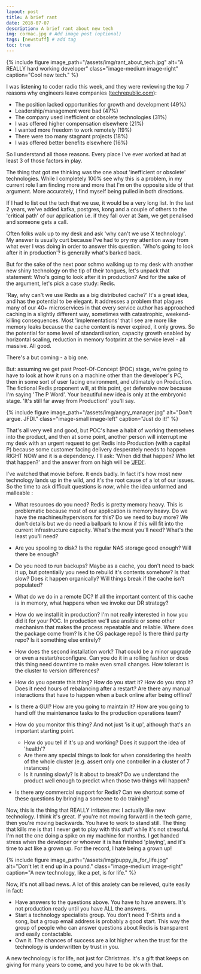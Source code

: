 ```yaml
---
layout: post
title: A brief rant
date: 2018-07-07
description: A brief rant about new tech
img: cormac.jpg # Add image post (optional)
tags: [newstuff] # add tag
toc: true
---
```


{% include figure image_path="/assets/img/rant_about_tech.jpg" alt="A REALLY hard working developer" class="image-medium image-right" caption="Cool new tech." %}

I was listening to coder radio this week, and they were reviewing the top 7 reasons why engineers leave companies ([techrepublic.com](https://www.techrepublic.com/article/why-engineers-leave-your-company-the-7-most-cited-reasons/)):

* The position lacked opportunities for growth and development (49%)
* Leadership/management were bad (47%)
* The company used inefficient or obsolete technologies (31%)
* I was offered higher compensation elsewhere (21%)
* I wanted more freedom to work remotely (19%)
* There were too many stagnant projects (18%)
* I was offered better benefits elsewhere (16%)

So I understand all those reasons. Every place I've ever worked at had at least 3 of those factors in play.

The thing that got me thinking was the one about 'inefficient or obsolete' technologies. While I completely 100% see why this is a problem, in my current role I am finding more and more that I'm on the opposite side of that argument. More accurately, I find myself being pulled in both directions.

If I had to list out the tech that we use, it would be a very long list. In the last 2 years, we've added kafka, postgres, kong and a couple of others to the 'critical path' of our application i.e. if they fall over at 3am, we get penalised and someone gets a call.

Often folks walk up to my desk and ask 'why can't we use X technology'. My answer is usually curt because I've had to pry my attention away from what ever I was doing in order to answer this question. 'Who's going to look after it in production'? is generally what's barked back.

But for the sake of the next poor schmo walking up to my desk with another new shiny technology on the tip of their tongues, let's unpack that statement: Who's going to look after it in production? And for the sake of the argument, let's pick a case study: Redis.

'Ray, why can't we use Redis as a big distributed cache?' It's a great idea, and has the potential to be elegant. It addresses a problem that plagues many of our 40+ microservices in that every service author has approached caching in a slightly different way, sometimes with catastrophic, weekend-killing consequences. Most 'implementations' that I see are more like memory leaks because the cache content is never expired, it only grows. So the potential for some level of standardisation, capacity growth enabled by horizontal scaling, reduction in memory footprint at the service level - all massive. All good.

There's a but coming - a big one.

But: assuming we get past Proof-Of-Concept (POC) stage, we're going to have to look at how it runs on a machine other than the developer's PC, then in some sort of user facing environment, and ultimately on Production. The fictional Redis proponent will, at this point, get defensive now because I'm saying 'The P Word'. Your beautiful new idea is only at the embryonic stage. 'It's still far away from Production!' you'll say.

{% include figure image_path="/assets/img/angry_manager.jpg" alt="Don't argue. JFDI." class="image-small image-left" caption="Just do it!" %}

That's all very well and good, but POC's have a habit of working themselves into the product, and then at some point, another person will interrupt me my desk with an urgent request to get Redis into Production (with a capital P) because some customer facing delivery desperately needs to happen RIGHT NOW and it is a dependency. I'll ask: 'When did that happen? Who let that happen?' and the answer from on high will be ['JFDI'](https://www.urbandictionary.com/define.php?term=JFDI).

I've watched that movie before. It ends badly. In fact it's how most new technology lands up in the wild, and it's the root cause of a lot of our issues. So the time to ask difficult questions is *now*, while the idea unformed and malleable :

* What resources do you need? Redis is pretty memory heavy. This is problematic because most of our application is memory heavy. Do we have the machines/hypervisors for this? Do we need to buy more? We don't details but we do need a ballpark to know if this will fit into the current infrastructure capacity. What's the most you'll need? What's the least you'll need?

* Are you spooling to disk? Is the regular NAS storage good enough? Will there be enough?

* Do you need to run backups? Maybe as a cache, you don't need to back it up, but potentially you need to rebuild it's contents somehow? Is that slow? Does it happen organically? Will things break if the cache isn't populated?

* What do we do in a remote DC? If all the important content of this cache is in memory, what happens when we invoke our DR strategy?

* How do we install it in production? I'm not really interested in how you did it for your POC. In production we'll use ansible or some other mechanism that makes the process repeatable and reliable. Where does the package come from? Is it he OS package repo? Is there third party repo? Is it something else entirely?

* How does the second installation work? That could be a minor upgrade or even a restart/reconfigure. Can you do it in a rolling fashion or does this thing need downtime to make even small changes. How tolerant is the cluster to version differences?

* How do you operate this thing? How do you start it? How do you stop it? Does it need hours of rebalancing after a restart? Are there any manual interactions that have to happen when a back online after being offline?

* Is there a GUI? How are you going to maintain it? How are you going to hand off the maintenance tasks to the production operations team?

* How do you monitor this thing? And not just 'is it up', although that's an important starting point.
  * How do you tell if it's up and working? Does it support the idea of 'health'?
  * Are there any special things to look for when considering the health of the whole cluster (e.g. assert only one controller in a cluster of 7 instances)
  * Is it running slowly? Is it about to break? Do we understand the product well enough to predict when those two things will happen?

* Is there any commercial support for Redis? Can we shortcut some of these questions by bringing a someone to do training?

Now, this is the thing that REALLY irritates me: I actually like new technology. I think it's great. If you're not moving forward in the tech game, then you're moving backwards. You have to work to stand still. The thing that kills me is that I never get to play with this stuff while it's not stressful. I'm not the one doing a spike on my machine for months. I get handed stress when the developer or whoever it is has finished 'playing', and it's time to act like a grown up. For the record, I hate being a grown up!

{% include figure image_path="/assets/img/puppy_is_for_life.jpg" alt="Don't let it end up in a pound." class="image-medium image-right" caption="A new technology, like a pet, is for life." %}

Now, it's not all bad news. A lot of this anxiety can be relieved, quite easily in fact:
* Have answers to the questions above. You have to have answers. It's not production ready until you have ALL the answers.
* Start a technology specialists group. You don't need T-Shirts and a song, but a group email address is probably a good start. This way the group of people who can answer questions about Redis is transparent and easily contactable.
* Own it. The chances of success are a lot higher when the trust for the technology is underwritten by trust in you.

A new technology is for life, not just for Christmas. It's a gift that keeps on giving for many years to come, and you have to be ok with that.
